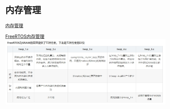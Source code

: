 # 内存管理

[内存管理](https://www.freertos.org/a00111.html)

[FreeRTOS内存管理](https://www.eet-china.com/mp/a63058.html)
![五种方案对比](五种方案对比.jpg)

